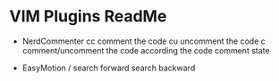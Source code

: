 # VIM Plugins ReadMe

* NerdCommenter
<leader>cc          comment the code 
<leader>cu          uncomment the code
<leader>c<space>    comment/uncomment the code according the code comment state


* EasyMotion
/
<tab>         search forward
<shift><tab>  search backward
